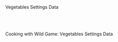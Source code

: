<br/>
<br/>
Vegetables Settings Data<br/>
<br/>
<br/>
<br/>
<br/>
Cooking with Wild Game: Vegetables Settings Data<br/>
<br/>
<br/>
<br/>
<br/>
<br/>
<br/>
<br/>
<br/>
<br/>
<br/>
<br/>
<br/>
<br/>
<br/>

